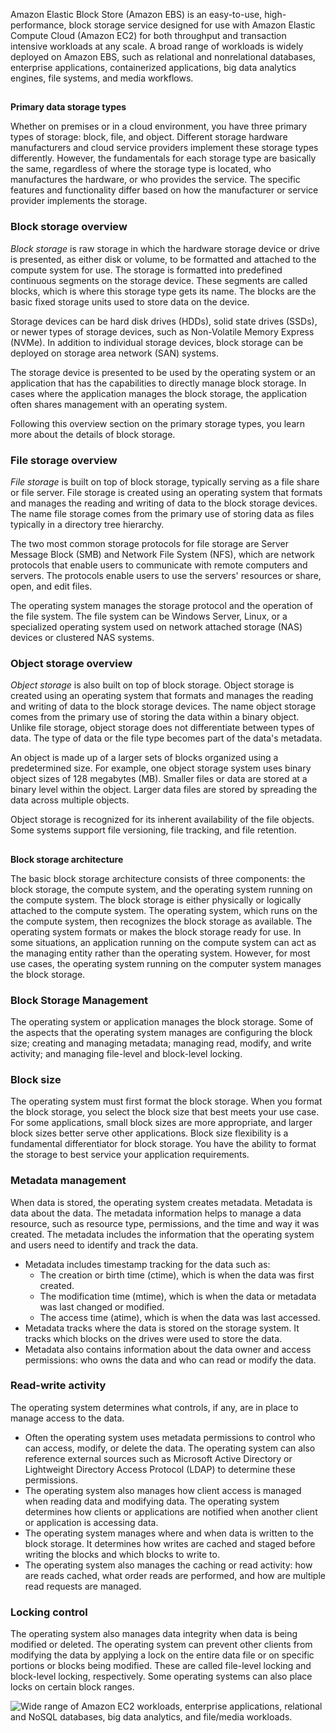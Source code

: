 Amazon Elastic Block Store (Amazon EBS) is an easy-to-use, high-performance, block storage service designed for use with Amazon Elastic Compute Cloud (Amazon EC2) for both throughput and transaction intensive workloads at any scale. A broad range of workloads is widely deployed on Amazon EBS, such as relational and nonrelational databases, enterprise applications, containerized applications, big data analytics engines, file systems, and media workflows.

## 

**Primary data storage types**

Whether on premises or in a cloud environment, you have three primary types of storage: block, file, and object. Different storage hardware manufacturers and cloud service providers implement these storage types differently. However, the fundamentals for each storage type are basically the same, regardless of where the storage type is located, who manufactures the hardware, or who provides the service. The specific features and functionality differ based on how the manufacturer or service provider implements the storage.

### Block storage overview
_Block storage_ is raw storage in which the hardware storage device or drive is presented, as either disk or volume, to be formatted and attached to the compute system for use. The storage is formatted into predefined continuous segments on the storage device. These segments are called blocks, which is where this storage type gets its name. The blocks are the basic fixed storage units used to store data on the device.

  

Storage devices can be hard disk drives (HDDs), solid state drives (SSDs), or newer types of storage devices, such as Non-Volatile Memory Express (NVMe). In addition to individual storage devices, block storage can be deployed on storage area network (SAN) systems.

The storage device is presented to be used by the operating system or an application that has the capabilities to directly manage block storage. In cases where the application manages the block storage, the application often shares management with an operating system.

Following this overview section on the primary storage types, you learn more about the details of block storage.

### File storage overview
_File storage_ is built on top of block storage, typically serving as a file share or file server. File storage is created using an operating system that formats and manages the reading and writing of data to the block storage devices. The name file storage comes from the primary use of storing data as files typically in a directory tree hierarchy.

The two most common storage protocols for file storage are Server Message Block (SMB) and Network File System (NFS), which are network protocols that enable users to communicate with remote computers and servers. The protocols enable users to use the servers' resources or share, open, and edit files.

The operating system manages the storage protocol and the operation of the file system. The file system can be Windows Server, Linux, or a specialized operating system used on network attached storage (NAS) devices or clustered NAS systems.

### Object storage overview
_Object storage_ is also built on top of block storage. Object storage is created using an operating system that formats and manages the reading and writing of data to the block storage devices. The name object storage comes from the primary use of storing the data within a binary object. Unlike file storage, object storage does not differentiate between types of data. The type of data or the file type becomes part of the data's metadata.

An object is made up of a larger sets of blocks organized using a predetermined size. For example, one object storage system uses binary object sizes of 128 megabytes (MB). Smaller files or data are stored at a binary level within the object. Larger data files are stored by spreading the data across multiple objects.

Object storage is recognized for its inherent availability of the file objects. Some systems support file versioning, file tracking, and file retention.

##

**Block storage architecture**

The basic block storage architecture consists of three components: the block storage, the compute system, and the operating system running on the compute system. The block storage is either physically or logically attached to the compute system. The operating system, which runs on the the compute system, then recognizes the block storage as available. The operating system formats or makes the block storage ready for use. In some situations, an application running on the compute system can act as the managing entity rather than the operating system. However, for most use cases, the operating system running on the computer system manages the block storage.

### Block Storage Management 
The operating system or application manages the block storage. Some of the aspects that the operating system manages are configuring the block size; creating and managing metadata; managing read, modify, and write activity; and managing file-level and block-level locking.

### Block size
The operating system must first format the block storage. When you format the block storage, you select the block size that best meets your use case. For some applications, small block sizes are more appropriate, and larger block sizes better serve other applications. Block size flexibility is a fundamental differentiator for block storage. You have the ability to format the storage to best service your application requirements.

### Metadata management
When data is stored, the operating system creates metadata. Metadata is data about the data. The metadata information helps to manage a data resource, such as resource type, permissions, and the time and way it was created. The metadata includes the information that the operating system and users need to identify and track the data.

-   Metadata includes timestamp tracking for the data such as:
    -   The creation or birth time (ctime), which is when the data was first created.
    -   The modification time (mtime), which is when the data or metadata was last changed or modified.
    -   The access time (atime), which is when the data was last accessed.
-   Metadata tracks where the data is stored on the storage system. It tracks which blocks on the drives were used to store the data.
-   Metadata also contains information about the data owner and access permissions: who owns the data and who can read or modify the data.


### Read-write activity
The operating system determines what controls, if any, are in place to manage access to the data. 

-   Often the operating system uses metadata permissions to control who can access, modify, or delete the data. The operating system can also reference external sources such as Microsoft Active Directory or Lightweight Directory Access Protocol (LDAP) to determine these permissions.
-   The operating system also manages how client access is managed when reading data and modifying data. The operating system determines how clients or applications are notified when another client or application is accessing data.
-   The operating system manages where and when data is written to the block storage. It determines how writes are cached and staged before writing the blocks and which blocks to write to.
-   The operating system also manages the caching or read activity: how are reads cached, what order reads are performed, and how are multiple read requests are managed.

### Locking control
The operating system also manages data integrity when data is being modified or deleted. The operating system can prevent other clients from modifying the data by applying a lock on the entire data file or on specific portions or blocks being modified. These are called file-level locking and block-level locking, respectively. Some operating systems can also place locks on certain block ranges.

  
![Wide range of Amazon EC2 workloads, enterprise applications, relational and NoSQL databases, big data analytics, and file/media workloads.](https://explore.skillbuilder.aws/files/a/w/aws_prod1_docebosaas_com/1676566800/kgcktXtGk-YWZ1jmo8N5fA/tincan/673211_1658875964_p1g8ubbhmf1r0d112hr7g1i81j324_zip/assets/UZ-iQA-EkC59vS55_MWSEoblAeBdzSTzG.png)